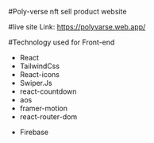 #Poly-verse nft sell product website

#live site Link: https://polyvarse.web.app/

#Technology used for Front-end

- React
- TailwindCss
- React-icons
- Swiper.Js
- react-countdown
- aos
- framer-motion
- react-router-dom

* Firebase
